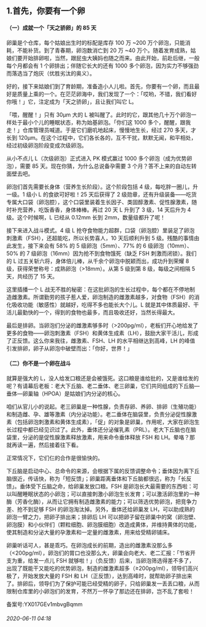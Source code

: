 ## 1.首先，你要有一个卵
#### **（一）成就一个「天之骄卵」的 85 天**


卵巢是个仓库，每个姑娘出生时的标配是库存 100 万 ~200 万个卵泡，只能消耗，不能补货。到了青春期，卵泡数消亡到 20 万 ~40 万个。随着发育成熟，姑娘们要开始排卵啦，当然，跟屁虫大姨妈也随之而来。由此开始，前赴后继，一般每个月都会有 1 个卵排出；伴随它长大的还有 1000 多个卵泡，因为实力不够强劲而落选当了炮灰（优胜劣汰的奥义）。 


好的，接下来姑娘们到了育龄期，准备造小人儿啦。首先，你要有一个卵，而且最好是质量上乘的一个。在茫茫卵海中，我们发现了一个：「哎哟，不错，我们看好你哦！」它，注定成为「天之骄卵」，且让我们叫它 L。 


「喂，醒醒！」只有 30μm 大的 L 被叫醒了。此时的它，跟其他几十万个卵泡一样处于最小个儿的睡眠状态，称为始基卵泡。「你们这 1000 多个，醒醒，跟我走！」仓库管理员喊道。于是它们磨叽地起床，慢慢地生长，经过 270 多天，才长到 120μm。在这个过程中，它们各长各的，互不干扰，默默无闻，和平相处，经过初级卵泡阶段变成次级卵泡。 


从小不点儿 L（次级卵泡）正式进入 PK 模式赢过 1000 多个卵泡（成为优势卵泡），需要 85 天。现在你猜，为什么总说备孕需要 3 个月？答不上来的自动左转面壁去吧。 


卵泡们首先需要长身体（营养生长阶段）。这个阶段包括 4 级，每吃胖一圈儿，升一级。1 级小 L 的食欲可好啦！25 天后获得了 2 级勋章，还有升级装备——吃货专属大口袋（卵泡腔），这个口袋里装着生长因子、类固醇激素、促性腺激素，随时补充营养，吃饭香香，身体棒棒。再过 20 天 L 升到了 3 级，14 天后升为 4 级。这个时候啊，L 已经从 0.12mm 长到 2mm，数量级都升了呢！ 


接下来进入战斗模式。4 级 L 抢夺食物能力超群，口袋（卵泡腔）里装足了卵泡刺激素（FSH），还超能吃，所以长势喜人，10 天后顺利升到 5 级。残酷的事情由此发生，接下来会有 58% 的 5 级卵泡（5mm）、77% 的 6 级卵泡（10mm）、50% 的 7 级卵泡（16mm）因为抢不到食物饿死（缺乏 FSH 刺激而闭锁）。我们的 L 过五关斩六将，身体倍儿棒，从千余个卵泡中脱颖而出，成功升到荣耀 8 级，获得荣誉称号：成熟卵泡（>18mm）。从第 5 级到第 8 级，每级之间相隔 5 天，共经历了 15 天。 


这里插播一个 L 战无不胜的秘密：在这批卵泡的生长过程中，每个都在不停地制造雌激素。所谓勤劳的孩子惹人爱，卵泡制造的雌激素越多，对食物（FSH）的消化吸收功能（敏感性）就越好，吃得不多也能长大个儿。L 就是其中体质最好、干活儿最勤快的一个，得到的食物也最多，而且吸收还好，当然长得最大。 


最后是排卵。当卵泡们分泌的雌激素够多时（>200pg/ml），老板们开心地给发了更多的食物——卵泡刺激素（FSH）和黄体生成素（LH），鼓励大家干活儿，形成了正反馈。这么你来我往，雌激素、FSH、LH 的水平相继达到高峰，LH 的峰值引发排卵，卵子从卵泡中破壁而出：「你好，世界！」 


#### **（二）你不是一个卵在战斗**


就算是强大的 L，没人给发口粮还是会被饿死。这口粮是谁给批的，又是谁给发的呢？有请幕后老板：老大下丘脑、老二垂体、老三卵巢，它们共同组成的下丘脑—垂体—卵巢轴（HPOA）是姑娘们内分泌的核心。 


咱们从官儿小的说起。老三卵巢是一种性腺，负责存卵、养卵、排卵（生殖功能）和制造雌、孕、雄等激素（内分泌功能）。老二垂体在脑袋里，负责分泌促性腺激素（包括卵泡刺激素和黄体生成素），「促」的对象是卵巢，作用呢，大家在卵泡生长过程中都已经见识过了。此外，垂体还分泌催乳素（PRL）。老大下丘脑也在脑袋里，分泌的是促性腺激素释放激素，用来命令垂体释放 FSH 和 LH。晕咯？那就再读一遍，然后接着往下看。 


正常情况下，它们仨的合作是很愉快的。 


下丘脑是启动中心、总命令的来源，会根据下属的反馈调整命令；垂体因为离下丘脑很近，传话快，称为「短反馈」；卵巢距离垂体和下丘脑都很远，称为「长反馈」。垂体受下丘脑之命，给卵巢发放口粮。FSH 是卵泡长大最需要的东西啦：可以叫醒睡眠状态的小卵泡；可以直接刺激小卵泡生长发育；可以激活卵泡里的一种酶（芳香化酶），从而让它拥有制造雌激素的能力；可以筛选优势卵泡，把竞争力差、抢不到足够 FSH 的卵泡淘汰掉。另外，垂体还给卵巢发 LH，可以助成熟的卵泡一臂之力，把卵子排出来；排卵后 LH 可以把卵子留在卵巢中的窝（卵泡壁、卵泡膜）和小伙伴们（颗粒细胞、卵泡膜细胞）改造成黄体，并维持黄体的功能，使其制造和分泌大量的孕激素和一定量的雌激素，用来给受精卵铺床。 


卵巢听话可人，甚是乖巧。在卵泡成长的前期，造出的雌激素没那么多（<200pg/ml），卵泡们的胃口也没那么大，卵巢会向老大、老二汇报：「节省开支为重，给发一点儿 FSH 就够啦！」（负反馈）后来，当卵泡筛选得差不多了，出现了既能干又能吃的优势卵泡，制造的雌激素超多（≥200pg/ml），领导们高兴极了，开始发放大量的 FSH 和 LH（正反馈），达到高峰时，就帮助卵子排出来了。排卵后，领导们为了保护可能已经受精的卵子，只给卵巢发一丢丢口粮，从而限制仓库里的小卵泡们的发育，不然万一怀孕了那边还在排卵，岂不乱了套啦！ 


备案号:YX017GEv1mbvgBqmm


###### 2020-06-11 04:18
